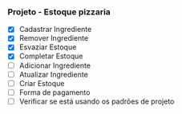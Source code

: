 ### Projeto - Estoque pizzaria

- [x] Cadastrar Ingrediente
- [x] Remover Ingrediente
- [x] Esvaziar Estoque
- [x] Completar Estoque
- [ ] Adicionar Ingrediente
- [ ] Atualizar Ingrediente
- [ ] Criar Estoque
- [ ] Forma de pagamento
- [ ] Verificar se está usando os padrões de projeto
